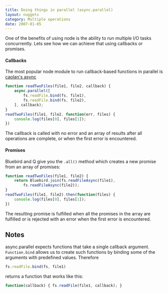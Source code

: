 ```yaml
---
title: Doing things in parallel (async.parallel)
layout: nuggets
category: Multiple operations
date: 2007-01-05
---
```


One of the benefits of using node is the ability to run multiple I/O tasks
concurrently. Lets see how we can achieve that using callbacks or promises.


#### Callbacks

The most popular node module to run callback-based functions in parallel is 
[caolan's async](//github.com/caolan/async)


```js
function readTwoFiles(file1, file2, callback) {
	async.parallel([
		fs.readFile.bind(fs, file1),
		fs.readFile.bind(fs, file2),
	], callback);
}
readTwoFiles(file1, file2, function(err, files) {
	console.log(files[0], files[1]);
})
```

The callback is called with no error and an array of results after all 
operations are complete, or when the first error is encountered.

#### Promises

Bluebird and Q give you the `.all()` method which creates a new promise from 
an array of promises:

```js
function readTwoFiles(file1, file2) {
	return Bluebird.join(fs.readFileAsync(file1), 
		fs.readFileAsync(file2));
}
readTwoFiles(file1, file2).then(function(files) {
	console.log(files[0], files[1]);
})
```

The resulting promise is fulfilled when all the promises in the array are
fulfilled or is rejected with an error when the first error is encountered.

## Notes

async.parallel expects functions that take a single callback argument. 
`Function.bind` allows us to create such functions by binding some of the
arguments with predefined values. Therefore 

```js
fs.readFile.bind(fs, file1)
```

returns a function that works like this:

```js
function(callback) { fs.readFile(file1, callback); }
```


